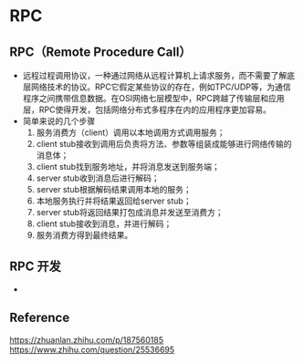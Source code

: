 # RPC

## RPC（Remote Procedure Call）
- 远程过程调用协议，一种通过网络从远程计算机上请求服务，而不需要了解底层网络技术的协议。RPC它假定某些协议的存在，例如TPC/UDP等，为通信程序之间携带信息数据。在OSI网络七层模型中，RPC跨越了传输层和应用层，RPC使得开发，包括网络分布式多程序在内的应用程序更加容易。
- 简单来说的几个步骤
    1. 服务消费方（client）调用以本地调用方式调用服务；
    2. client stub接收到调用后负责将方法、参数等组装成能够进行网络传输的消息体；
    3. client stub找到服务地址，并将消息发送到服务端；
    4. server stub收到消息后进行解码；
    5. server stub根据解码结果调用本地的服务；
    6. 本地服务执行并将结果返回给server stub；
    7. server stub将返回结果打包成消息并发送至消费方；
    8. client stub接收到消息，并进行解码；
    9. 服务消费方得到最终结果。
## RPC 开发
- 

## Reference
https://zhuanlan.zhihu.com/p/187560185
https://www.zhihu.com/question/25536695
